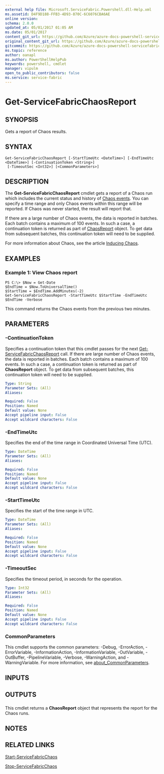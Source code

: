 ```yaml
---
external help file: Microsoft.ServiceFabric.Powershell.dll-Help.xml
ms.assetid: D4F9D188-FFB3-4D93-870C-6C6076CBA6AE
online version:
schema: 2.0.0
updated_at: 05/01/2017 01:05 AM
ms.date: 05/01/2017
content_git_url: https://github.com/Azure/azure-docs-powershell-servicefabric/blob/master/Service-Fabric-cmdlets/ServiceFabric/vlatest/Get-ServiceFabricChaosReport.md
original_content_git_url: https://github.com/Azure/azure-docs-powershell-servicefabric/blob/master/Service-Fabric-cmdlets/ServiceFabric/vlatest/Get-ServiceFabricChaosReport.md
gitcommit: https://github.com/Azure/azure-docs-powershell-servicefabric/blob/9a6ce060eb15038b6cf9705c4df7dcaa9a5d3644
ms.topic: reference
author: oanapl
ms.author: PowerShellHelpPub
keywords: powershell, cmdlet
manager: vipulm
open_to_public_contributors: false
ms.service: service-fabric
---
```


# Get-ServiceFabricChaosReport

## SYNOPSIS
Gets a report of Chaos results.

## SYNTAX

```
Get-ServiceFabricChaosReport [-StartTimeUtc <DateTime>] [-EndTimeUtc <DateTime>] [-ContinuationToken <String>]
 [-TimeoutSec <Int32>] [<CommonParameters>]
```

## DESCRIPTION
The **Get-ServiceFabricChaosReport** cmdlet gets a report of a Chaos run which includes the current status and history of [Chaos events](https://docs.microsoft.com/en-us/dotnet/api/system.fabric.chaos.datastructures.chaosevent). You can specify a time range and only Chaos events within this range will be reported. If Chaos was never started, the result will report that.

If there are a large number of Chaos events, the data is reported in batches. Each batch contains a maximum of 100 events. In such a case, a continuation token is returned as part of [ChaosReport](https://docs.microsoft.com/en-us/dotnet/api/system.fabric.chaos.datastructures.chaosreport) object. To get data from subsequent batches, this continuation token will need to be supplied.

For more information about Chaos, see the article [Inducing Chaos](https://docs.microsoft.com/en-us/azure/service-fabric/service-fabric-controlled-chaos).


## EXAMPLES

### Example 1: View Chaos report
```
PS C:\> $Now = Get-Date
$EndTime = $Now.ToUniversalTime()
$StartTime = $EndTime.AddMinutes(-2)
Get-ServiceFabricChaosReport -StartTimeUtc $StartTime -EndTimeUtc $EndTime -Verbose
```
This command returns the Chaos events from the previous two minutes.

## PARAMETERS

### -ContinuationToken
Specifies a continuation token that this cmdlet passes for the next [Get-ServiceFabricChaosReport](./Get-ServiceFabricChaosReport.md) call. If there are large number of Chaos events, the data is reported in batches. Each batch contains a maximum of 100 events. In such a case, a continuation token is returned as part of **ChaosReport** object. To get data from subsequent batches, this continuation token will need to be supplied.


```yaml
Type: String
Parameter Sets: (All)
Aliases: 

Required: False
Position: Named
Default value: None
Accept pipeline input: False
Accept wildcard characters: False
```

### -EndTimeUtc
Specifies the end of the time range in Coordinated Universal Time (UTC).

```yaml
Type: DateTime
Parameter Sets: (All)
Aliases: 

Required: False
Position: Named
Default value: None
Accept pipeline input: False
Accept wildcard characters: False
```

### -StartTimeUtc
Specifies the start of the time range in UTC.

```yaml
Type: DateTime
Parameter Sets: (All)
Aliases: 

Required: False
Position: Named
Default value: None
Accept pipeline input: False
Accept wildcard characters: False
```

### -TimeoutSec
Specifies the timeout period, in seconds for the operation.

```yaml
Type: Int32
Parameter Sets: (All)
Aliases: 

Required: False
Position: Named
Default value: None
Accept pipeline input: False
Accept wildcard characters: False
```

### CommonParameters
This cmdlet supports the common parameters: -Debug, -ErrorAction, -ErrorVariable, -InformationAction, -InformationVariable, -OutVariable, -OutBuffer, -PipelineVariable, -Verbose, -WarningAction, and -WarningVariable. For more information, see [about_CommonParameters](http://go.microsoft.com/fwlink/?LinkID=113216).

## INPUTS

## OUTPUTS

###  
This cmdlet returns a **ChaosReport** object that represents the report for the Chaos runs.

## NOTES

## RELATED LINKS

[Start-ServiceFabricChaos](./Start-ServiceFabricChaos.md)

[Stop-ServiceFabricChaos](./Stop-ServiceFabricChaos.md)
